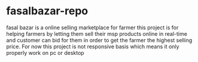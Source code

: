 # fasalbazar-repo
fasal bazar is a online selling marketplace for farmer
this project is for helping farmers by letting them sell their msp products online in real-time and customer can bid for them in order to get the farmer the highest selling price.
For now this project is not responsive basis which means it only properly work on pc or desktop
